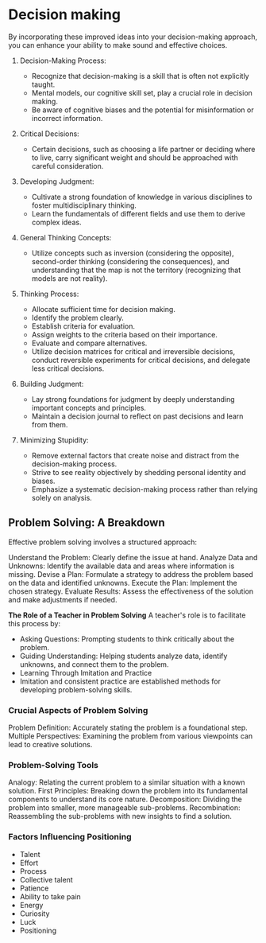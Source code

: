 # Decision making

By incorporating these improved ideas into your decision-making approach, you can enhance your ability to make sound and effective choices.

1. Decision-Making Process:
   - Recognize that decision-making is a skill that is often not explicitly taught.
   - Mental models, our cognitive skill set, play a crucial role in decision making.
   - Be aware of cognitive biases and the potential for misinformation or incorrect information.

2. Critical Decisions:
   - Certain decisions, such as choosing a life partner or deciding where to live, carry significant weight and should be approached with careful consideration.

3. Developing Judgment:
   - Cultivate a strong foundation of knowledge in various disciplines to foster multidisciplinary thinking.
   - Learn the fundamentals of different fields and use them to derive complex ideas.

4. General Thinking Concepts:
   - Utilize concepts such as inversion (considering the opposite), second-order thinking (considering the consequences), and understanding that the map is not the territory (recognizing that models are not reality).

5. Thinking Process:
   - Allocate sufficient time for decision making.
   - Identify the problem clearly.
   - Establish criteria for evaluation.
   - Assign weights to the criteria based on their importance.
   - Evaluate and compare alternatives.
   - Utilize decision matrices for critical and irreversible decisions, conduct reversible experiments for critical decisions, and delegate less critical decisions.

6. Building Judgment:
   - Lay strong foundations for judgment by deeply understanding important concepts and principles.
   - Maintain a decision journal to reflect on past decisions and learn from them.

7. Minimizing Stupidity:
   - Remove external factors that create noise and distract from the decision-making process.
   - Strive to see reality objectively by shedding personal identity and biases.
   - Emphasize a systematic decision-making process rather than relying solely on analysis.


## Problem Solving: A Breakdown
Effective problem solving involves a structured approach:

Understand the Problem: Clearly define the issue at hand.
Analyze Data and Unknowns: Identify the available data and areas where information is missing.
Devise a Plan: Formulate a strategy to address the problem based on the data and identified unknowns.
Execute the Plan: Implement the chosen strategy.
Evaluate Results: Assess the effectiveness of the solution and make adjustments if needed.

**The Role of a Teacher in Problem Solving**
A teacher's role is to facilitate this process by:

- Asking Questions: Prompting students to think critically about the problem.
- Guiding Understanding: Helping students analyze data, identify unknowns, and connect them to the problem.
- Learning Through Imitation and Practice
- Imitation and consistent practice are established methods for developing problem-solving skills.

### Crucial Aspects of Problem Solving
Problem Definition: Accurately stating the problem is a foundational step.
Multiple Perspectives: Examining the problem from various viewpoints can lead to creative solutions.

### Problem-Solving Tools
Analogy: Relating the current problem to a similar situation with a known solution.
First Principles: Breaking down the problem into its fundamental components to understand its core nature.
Decomposition: Dividing the problem into smaller, more manageable sub-problems.
Recombination: Reassembling the sub-problems with new insights to find a solution.

### Factors Influencing Positioning

- Talent
- Effort
- Process 
- Collective talent 
- Patience 
- Ability to take pain 
- Energy
- Curiosity 
- Luck 
- Positioning 